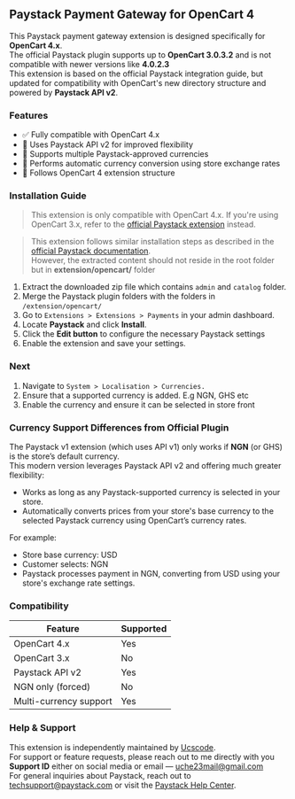 ## Paystack Payment Gateway for OpenCart 4

This Paystack payment gateway extension is designed specifically for **OpenCart 4.x**.  
The official Paystack plugin supports up to **OpenCart 3.0.3.2** and is not compatible with newer versions like **4.0.2.3**  
This extension is based on the official Paystack integration guide, but updated for compatibility with OpenCart's new directory structure and powered by **Paystack API v2**.

### Features

- ✅ Fully compatible with OpenCart 4.x
- 🚀 Uses Paystack API v2 for improved flexibility
- 💱 Supports multiple Paystack-approved currencies
- 🔄 Performs automatic currency conversion using store exchange rates
- 🧩 Follows OpenCart 4 extension structure

### Installation Guide

> This extension is only compatible with OpenCart 4.x. If you're using OpenCart 3.x, refer to the [official Paystack extension](https://www.opencart.com/index.php?route=marketplace/extension/info&extension_id=25767) instead.

> This extension follows similar installation steps as described in the [official Paystack documentation](https://support.paystack.com/en/articles/2126082).  
> However, the extracted content should not reside in the root folder but in **extension/opencart/** folder

1. Extract the downloaded zip file which contains `admin` and `catalog` folder.
2. Merge the Paystack plugin folders with the folders in `/extension/opencart/` 
3. Go to `Extensions > Extensions > Payments` in your admin dashboard.
4. Locate **Paystack** and click **Install**.
5. Click the **Edit button** to configure the necessary Paystack settings
6. Enable the extension and save your settings.

### Next

1. Navigate to `System > Localisation > Currencies.`
2. Ensure that a supported currency is added. E.g NGN, GHS etc
3. Enable the currency and ensure it can be selected in store front

### Currency Support Differences from Official Plugin

The Paystack v1 extension (which uses API v1) only works if **NGN** (or GHS) is the store’s default currency.  
This modern version leverages Paystack API v2 and offering much greater flexibility:

- Works as long as any Paystack-supported currency is selected in your store.
- Automatically converts prices from your store's base currency to the selected Paystack currency using OpenCart’s currency rates.

For example:

- Store base currency: USD
- Customer selects: NGN
- Paystack processes payment in NGN, converting from USD using your store's exchange rate settings.

### Compatibility

| Feature                | Supported |
| ---------------------- | --------- |
| OpenCart 4.x           | Yes     |
| OpenCart 3.x           | No      |
| Paystack API v2        | Yes     |
| NGN only (forced)      | No      |
| Multi-currency support | Yes     |


### Help &amp; Support

This extension is independently maintained by [Ucscode](https://ucscode.com).  
For support or feature requests, please reach out to me directly with you **Support ID** either on social media or email &mdash; uche23mail@gmail.com  
For general inquiries about Paystack, reach out to techsupport@paystack.com or visit the [Paystack Help Center](https://support.paystack.com/).